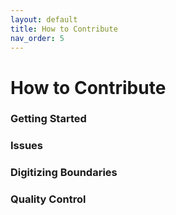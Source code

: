 ```yaml
---
layout: default
title: How to Contribute
nav_order: 5
---
```


# How to Contribute

### Getting Started

### Issues

### Digitizing Boundaries

### Quality Control
